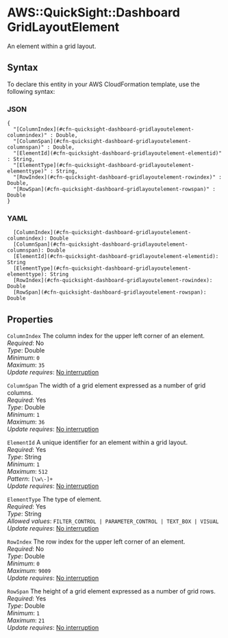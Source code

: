 # AWS::QuickSight::Dashboard GridLayoutElement<a name="aws-properties-quicksight-dashboard-gridlayoutelement"></a>

An element within a grid layout\.

## Syntax<a name="aws-properties-quicksight-dashboard-gridlayoutelement-syntax"></a>

To declare this entity in your AWS CloudFormation template, use the following syntax:

### JSON<a name="aws-properties-quicksight-dashboard-gridlayoutelement-syntax.json"></a>

```
{
  "[ColumnIndex](#cfn-quicksight-dashboard-gridlayoutelement-columnindex)" : Double,
  "[ColumnSpan](#cfn-quicksight-dashboard-gridlayoutelement-columnspan)" : Double,
  "[ElementId](#cfn-quicksight-dashboard-gridlayoutelement-elementid)" : String,
  "[ElementType](#cfn-quicksight-dashboard-gridlayoutelement-elementtype)" : String,
  "[RowIndex](#cfn-quicksight-dashboard-gridlayoutelement-rowindex)" : Double,
  "[RowSpan](#cfn-quicksight-dashboard-gridlayoutelement-rowspan)" : Double
}
```

### YAML<a name="aws-properties-quicksight-dashboard-gridlayoutelement-syntax.yaml"></a>

```
  [ColumnIndex](#cfn-quicksight-dashboard-gridlayoutelement-columnindex): Double
  [ColumnSpan](#cfn-quicksight-dashboard-gridlayoutelement-columnspan): Double
  [ElementId](#cfn-quicksight-dashboard-gridlayoutelement-elementid): String
  [ElementType](#cfn-quicksight-dashboard-gridlayoutelement-elementtype): String
  [RowIndex](#cfn-quicksight-dashboard-gridlayoutelement-rowindex): Double
  [RowSpan](#cfn-quicksight-dashboard-gridlayoutelement-rowspan): Double
```

## Properties<a name="aws-properties-quicksight-dashboard-gridlayoutelement-properties"></a>

`ColumnIndex`  <a name="cfn-quicksight-dashboard-gridlayoutelement-columnindex"></a>
The column index for the upper left corner of an element\.  
*Required*: No  
*Type*: Double  
*Minimum*: `0`  
*Maximum*: `35`  
*Update requires*: [No interruption](https://docs.aws.amazon.com/AWSCloudFormation/latest/UserGuide/using-cfn-updating-stacks-update-behaviors.html#update-no-interrupt)

`ColumnSpan`  <a name="cfn-quicksight-dashboard-gridlayoutelement-columnspan"></a>
The width of a grid element expressed as a number of grid columns\.  
*Required*: Yes  
*Type*: Double  
*Minimum*: `1`  
*Maximum*: `36`  
*Update requires*: [No interruption](https://docs.aws.amazon.com/AWSCloudFormation/latest/UserGuide/using-cfn-updating-stacks-update-behaviors.html#update-no-interrupt)

`ElementId`  <a name="cfn-quicksight-dashboard-gridlayoutelement-elementid"></a>
A unique identifier for an element within a grid layout\.  
*Required*: Yes  
*Type*: String  
*Minimum*: `1`  
*Maximum*: `512`  
*Pattern*: `[\w\-]+`  
*Update requires*: [No interruption](https://docs.aws.amazon.com/AWSCloudFormation/latest/UserGuide/using-cfn-updating-stacks-update-behaviors.html#update-no-interrupt)

`ElementType`  <a name="cfn-quicksight-dashboard-gridlayoutelement-elementtype"></a>
The type of element\.  
*Required*: Yes  
*Type*: String  
*Allowed values*: `FILTER_CONTROL | PARAMETER_CONTROL | TEXT_BOX | VISUAL`  
*Update requires*: [No interruption](https://docs.aws.amazon.com/AWSCloudFormation/latest/UserGuide/using-cfn-updating-stacks-update-behaviors.html#update-no-interrupt)

`RowIndex`  <a name="cfn-quicksight-dashboard-gridlayoutelement-rowindex"></a>
The row index for the upper left corner of an element\.  
*Required*: No  
*Type*: Double  
*Minimum*: `0`  
*Maximum*: `9009`  
*Update requires*: [No interruption](https://docs.aws.amazon.com/AWSCloudFormation/latest/UserGuide/using-cfn-updating-stacks-update-behaviors.html#update-no-interrupt)

`RowSpan`  <a name="cfn-quicksight-dashboard-gridlayoutelement-rowspan"></a>
The height of a grid element expressed as a number of grid rows\.  
*Required*: Yes  
*Type*: Double  
*Minimum*: `1`  
*Maximum*: `21`  
*Update requires*: [No interruption](https://docs.aws.amazon.com/AWSCloudFormation/latest/UserGuide/using-cfn-updating-stacks-update-behaviors.html#update-no-interrupt)